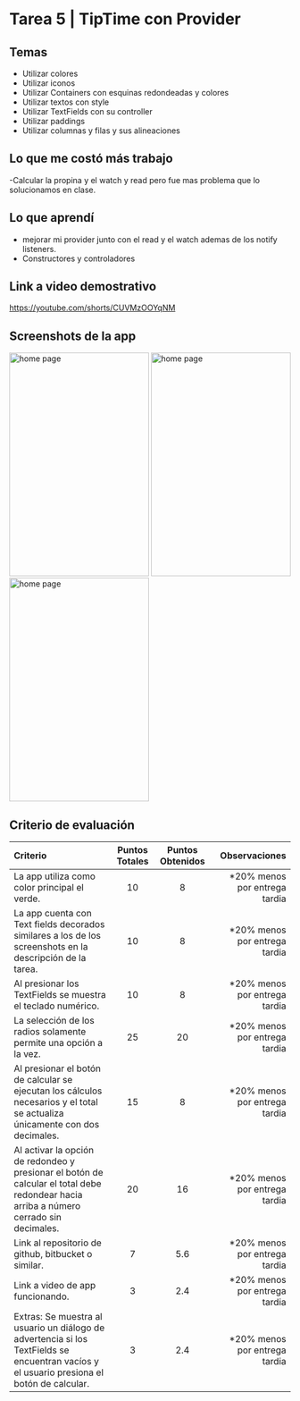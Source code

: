 # Tarea 5 | TipTime con Provider

## Temas

- Utilizar colores
- Utilizar iconos
- Utilizar Containers con esquinas redondeadas y colores
- Utilizar textos con style
- Utilizar TextFields con su controller
- Utilizar paddings
- Utilizar columnas y filas y sus alineaciones

## Lo que me costó más trabajo

-Calcular la propina y el watch y read pero fue mas problema que lo solucionamos en clase.

## Lo que aprendí

- mejorar mi provider junto con el read y el watch ademas de los notify listeners.
- Constructores y controladores

## Link a video demostrativo

https://youtube.com/shorts/CUVMzOOYqNM

## Screenshots de la app

<img src="/i1.png" alt="home page" width="250" height="400">
<img src="tarea_5/i2.png" alt="home page" width="250" height="400">
<img src="tarea_5/i3.png" alt="home page" width="250" height="400">



## Criterio de evaluación

| Criterio                                                                                                                                   | Puntos Totales | Puntos Obtenidos   |                                 Observaciones |
| :----------------------------------------------------------------------------------------------------------------------------------------- | :------------: | :--------------:   | --------------------------------------------: |
| La app utiliza como color principal el verde.                                                                                              |       10       |        8           |    *20% menos por entrega tardia              |
| La app cuenta con Text fields decorados similares a los de los screenshots en la descripción de la tarea.                                  |       10       |        8           |    *20% menos por entrega tardia              |
| Al presionar los TextFields se muestra el teclado numérico.                                                                                |       10       |        8           |    *20% menos por entrega tardia              |
| La selección de los radios solamente permite una opción a la vez.                                                                          |       25       |        20          |    *20% menos por entrega tardia              |
| Al presionar el botón de calcular se ejecutan los cálculos necesarios y el total se actualiza únicamente con dos decimales.                |       15       |        8           |    *20% menos por entrega tardia              |
| Al activar la opción de redondeo y presionar el botón de calcular el total debe redondear hacia arriba a número cerrado sin decimales.     |       20       |        16          |    *20% menos por entrega tardia              |
| Link al repositorio de github, bitbucket o similar.                                                                                        |       7        |        5.6         |    *20% menos por entrega tardia              |
| Link a video de app funcionando.                                                                                                           |       3        |        2.4         |    *20% menos por entrega tardia              |
| Extras: Se muestra al usuario un diálogo de advertencia si los TextFields se encuentran vacíos y el usuario presiona el botón de calcular. |       3        |        2.4         |    *20% menos por entrega tardia              |